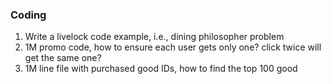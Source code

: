 ### Coding
1. Write a livelock code example, i.e., dining philosopher problem
2. 1M promo code, how to ensure each user gets only one? click twice will get the same one?
3. 1M line file with purchased good IDs, how to find the top 100 good
